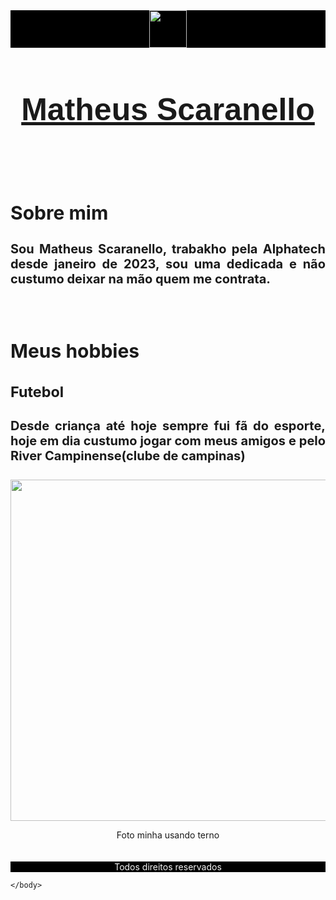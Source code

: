 <!DOCTYPE html>
<html>
    <head>
        <title>Page title</title>
        <meta charset="uft-8/">
        <link rel="stylesheet" href="projeto3/assents/css/style.css">
    </head>
    <body>
        <header style="background-color: black;text-align: center;">
        <img src="https://i.imgur.com/qqCsJk1.png" width="60px"height"60px">
    </header>
    <article><a href="https://instagram.com/matheus_sca07" target="_blank">
        <h1 style="font-size: 50px;text-align: center;font-family: Verdana, Geneva, Tahoma, sans-serif;">Matheus Scaranello</h1>
    </a></article>
    <br>
    <br>
    <section style="font-size: 20px; text-align: justify;">
        <h2>Sobre mim</h2>
        <h4>Sou Matheus Scaranello, trabakho pela Alphatech desde janeiro de 2023, sou uma dedicada e não custumo deixar na mão quem me contrata.</h4>
    </section>
    <br>
    <section style="font-size: 20px; text-align: justify;">
    <h2>Meus hobbies</h2> <h3>Futebol</h3><h4>Desde criança até hoje sempre fui fã do esporte, hoje em dia custumo jogar com meus amigos e pelo River Campinense(clube de campinas)</h4></section>
    <section>
        <p style="text-align: center;"><img src="https://i.imgur.com/8UwMsE4.jpg" width="539" height="546"></p>
        <legend style="text-align: center;"> Foto minha usando terno</legend>
    </section>
    <br>
    <br>
    <footer style="background-color: black;color: #f5f5f5;text-align: center;">Todos direitos reservados</footer>

    
    </body>
</html>
